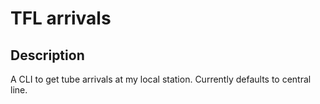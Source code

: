 # TFL arrivals 

## Description
A CLI to get tube arrivals at my local station. Currently defaults to central line.

